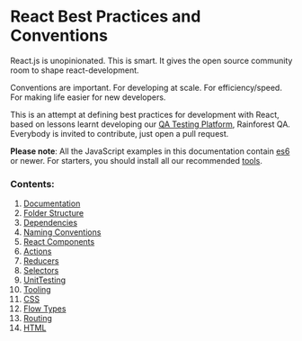 # React Best Practices and Conventions

React.js is unopinionated. This is smart. It gives the open source community room to shape react-development.

Conventions are important. For developing at scale. For efficiency/speed. For making life easier for new developers.

This is an attempt at defining best practices for development with React, based on lessons learnt developing our [QA Testing Platform](https://www.rainforestqa.com/), Rainforest QA. Everybody is invited to contribute, just open a pull request.

__Please note__: All the JavaScript examples in this documentation contain [es6](http://es6-features.org/) or newer.
For starters, you should install all our recommended [tools](Tooling.md).

### Contents:

1. [Documentation](Documentation.md)
2. [Folder Structure](FolderStructure.md)
3. [Dependencies](Dependencies.md)
4. [Naming Conventions](NamingConventions.md)
5. [React Components](ReactComponents.md)
6. [Actions](Actions.md)
7. [Reducers](Reducers.md)
8. [Selectors](Selectors.md)
9. [UnitTesting](UnitTesting.md)
10. [Tooling](Tooling.md)
11. [CSS](Css.md)
12. [Flow Types](Flow.md)
13. [Routing](Routing.md)
14. [HTML](HTML.md)


